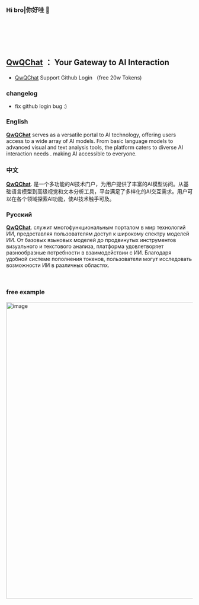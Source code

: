 ### Hi bro|你好哇 👋
<br>
<br>
<br>
<br>


## **[QwQChat](https://qwq.chat)** ： Your Gateway to AI Interaction

* [QwQChat](https://qwq.chat) Support Github Login （free 20w Tokens)

### changelog

* fix github login bug :)

### English

**[QwQChat](https://qwq.chat)** serves as a versatile portal to AI technology, offering users access to a wide array of AI models. From basic language models to advanced visual and text analysis tools, the platform caters to diverse AI interaction needs . making AI accessible to everyone.

### 中文
**[QwQChat](https://qwq.chat)**. 是一个多功能的AI技术门户，为用户提供了丰富的AI模型访问。从基础语言模型到高级视觉和文本分析工具，平台满足了多样化的AI交互需求。用户可以在各个领域探索AI功能，使AI技术触手可及。

### Русский
**[QwQChat](https://qwq.chat)**. служит многофункциональным порталом в мир технологий ИИ, предоставляя пользователям доступ к широкому спектру моделей ИИ. От базовых языковых моделей до продвинутых инструментов визуального и текстового анализа, платформа удовлетворяет разнообразные потребности в взаимодействии с ИИ. Благодаря удобной системе пополнения токенов, пользователи могут исследовать возможности ИИ в различных областях.

<br>

### free example

<img width="800" hight="600"  alt="image" src="https://github.com/user-attachments/assets/2a8f42f6-cd51-4231-aac5-2275abcf07a1" />




<!-- [![uk-wakatime stats](https://github-readme-stats.vercel.app/api/wakatime?username=uk0&layout=compact)]() -->
